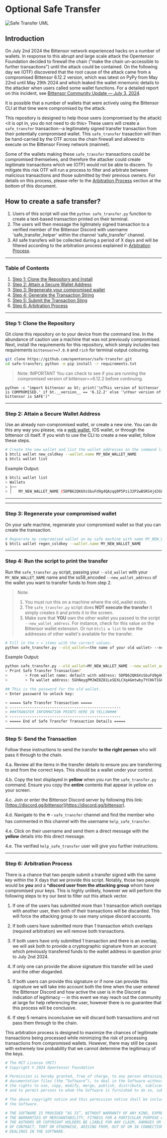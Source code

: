 
# Optional Safe Transfer

![Safe Transfer UML](assets/SafeTransferUML.jpg)
## Introduction

On July 2nd 2024 the Bittensor network experienced hacks on a number of wallets. In response to this abrupt and large scale attack the Opentensor Foundation decided to firewall the chain ("make the chain un-accessible to further transactions") until the attack could be contained. On the following day we (OTF) discovered that the root cause of the attack came from a compromised Bittensor 6.12.2 version, which was latest on PyPy from May 22nd until May 29th 2024 and which leaked the wallet mnemonic details to the attacker when users called some wallet functions. For a detailed report on this incident, see [Bittensor Community Update — July 3, 2024](https://blog.bittensor.com/bittnesor-community-update-july-3-2024-45661b1d542d).

It is possible that a number of wallets that were actively using the Bittensor CLI at that time were compromised by the attack.

This repository is designed to help those users (compromised by the attack) <it is opt in, you do not need to do this> These users will create a `safe_transfer` transaction--a legitimately signed transfer transaction from their potentially compromised wallet. This `safe_transfer` trasaction will then be hand-carried by the OTF across the chain firewall and allowed to execute on the Bittensor Finney network (mainnet). 

Some of the wallets making these `safe_transfer` transactions could be compromised themselves, and therefore the attacker could create legitimate transactions which we (OTF) would not be able to discern. To mitigate this risk OTF will run a process to filter and arbitrate between malicious transactions and those submitted by their previous owners. For details on this process, please refer to the [Arbitration Process](#step-5-arbitration-process) section at the bottom of this document.

## How to create a safe transfer?

1. Users of this script will use the `python safe_transfer.py` function to create a text-based transaction printed on their terminal. 
2. The users will then message the ligitmately signed transaction to a verified member of the Bittensor Discord with username 'safe_transfer_helper' within the channel 'safe_transfer' channel.
3. All safe transfers will be collected during a period of X days and will be filtered according to the arbitration process explained in [Arbitration Process](#step-5-arbitration-process).

---
### Table of Contents
1. [Step 1: Clone the Repository and Install](#step-1-clone-the-repository)
2. [Step 2: Attain a Secure Wallet Address](#step-2)
3. [Step 3: Regenerate your compromised wallet](#step-3)
4. [Step 4: Generate the Transaction String](#step-4)
4. [Step 5: Submit the Transaction Sting](#step-5)
5. [Step 6: Arbitration Process](#step-6-arbitration-process)

---
### Step 1: Clone the Repository
Git clone this repository on to your device from the command line. In the abundance of caution use a machine that was not previously compromised. 
Next, install the requirements for this repository, which simply includes two requirements `bittensor>=7.0.0` and `rich` for terminal output colouring.
```bash
git clone https://github.com/opentensor/safe-transfer.git
cd safe-transfer; python -m pip install -r requirements.txt
```

> Note: IMPORTANT You can check to see if you are running the compromised version of bittensor==6.12.2 before continuing.
```
python -c "import bittensor as bt; print('\nThis version of bittensor is COMPROMISED.' if bt.__version__ == '6.12.2' else '\nYour version of bittensor is SAFE')"
```

---
### Step 2: Attain a Secure Wallet Address
Use an already non-compromised wallet, or create a new one. You can do this any way you please, via a [web wallet](https://bittensor.com/wallet), IOS wallet, or through the bittensor cli itself.
If you wish to use the CLI to create a new wallet, follow these steps.
```bash
# Create the new wallet and list the wallet addresses on the command line
$ btcli wallet new_coldkey --wallet.name MY_NEW_WALLET_NAME
$ btcli wallet list 
```

Example Output:
```bash
$ btcli wallet list 
> Wallets
> ├── 
> │   MY_NEW_WALLET_NAME (5DPB62QK6XsSbuFd9g4QAzqq9P5Pzi32P2wBSRS4jdJGLcew) # This is the wallet address used in the next steps.
```
---

---
### Step 3: Regenerate your compromised wallet
On your safe machine, regenerate your compromised wallet so that you can create the transaction.
```bash
# Regnerate my compromised wallet on my safe machine with name MY_NEW_WALLET_NAME
$ btcli wallet regen_coldkey --wallet.name MY_NEW_WALLET_NAME
```

---

### Step 4: Run the script to print the transfer
Run the `safe_transfer.py` script, passing your `--old_wallet` with your `MY_NEW_WALLET_NAME` name and the ss58_encoded `--new_wallet_address` of the wallet you want to transfer funds to from step 2.

> Note: 
> 1. You must run this on a machine where the old_wallet exists.
> 2. The `safe_transfer.py` script does **NOT execute the transfer** it simply creates it and prints it to the screen.
> 3. Make sure that **YOU** own the other wallet you passed to the script `--new_wallet_address`. For instance, check for this value on the Bittensor wallet extension.
> Or run `btcli w list` to see the addresses of other wallet's available for the transfer.

```bash
# Fill in the < > items with the correct values.
python safe_transfer.py --old_wallet=<the name of your old wallet> --new_wallet_address=<the ss58_address to the new wallet>
```

Example Output:
```bash
python safe_transfer.py --old_wallet=MY_NEW_WALLET_NAME --new_wallet_address=5DPB62QK6XsSbuFd9g4QAzqq9P5Pzi32P2wBSRS4jdJGLcew
> Print Safe Transfer Transaction?
>        > From wallet name: default with address: 5DPB62QK6XsSbuFd9g4QAzqq9P5Pzi32P2wBSRS4jdJGLcew
>        > To wallet address: 5GhNeygPMJWZ8Z81LeSEXLCXq4Gmtwby7YCHkT1G6nydJU2P

## This is the password for the old wallet.
> Enter password to unlock key: 

> ===== Safe Transfer Transaction =====
> --------------------------------------------------
> ###TRANSFER INFORMATION PRINTS HERE IN YELLOW###`
> --------------------------------------------------
> ===== End of Safe Transfer Transaction Details =====
```

---

### Step 5: Send the Transaction
Follow these instructions to send the transfer **to the right person** who will pass it through to the chain.

   4.a. Review all the items in the transfer details to ensure you are transferring to and from the correct keys. This should be a wallet under your control.

   4.b. Copy the text displayed in **yellow** when you run the `safe_transfer.py` command. Ensure you copy the **entire** contents that appear in yellow on your screen.

   4.c. Join or enter the Bittensor Discord server by following this link: [https://discord.gg/bittensor](https://discord.gg/bittensor).

   4.d. Navigate to the `⛑・safe_transfer` channel and find the member who has commented in this channel with the username `help_safe_transfer`. 
   
   4.e. Click on their username and send them a direct message with the **yellow** details into this direct message.

   4.e. The verified `help_safe_transfer` user will give you further instructions.

---

### Step 6: Arbitration Process

There is a chance that two people submit a transfer signed with the same key within the X days that we provide this script. Notably, those two people would be ***you*** and a ***discord user from the attacking group** whom have compromised your keys. This is highly unlikely, however we will perform the following steps to try our best to filter out this attack vector.

1. If one of the users has submitted more than 1 transaction which overlaps with another user, then both of their transactions will be discarded. This will force the attacking group to use many unique discord accounts. 

2. If both users have submitted more than 1 transaction which overlaps (required arbitration) we will remove both transactions.

3. If both users have only submitted 1 transaction and there is an overlap, we will ask both to provide a cryptographic signature from an acocunt which previously transfered funds to the wallet address in question prior to July 2nd 2024.

4. If only one can provide the above signature this transfer will be used and the other disgarded.

5. If both users can provide this signature or if none can provide this signature we will take into account both the time when the user entered the Bittensor Discord and how active the user is in the Discord as indication of legitimacy -- in this event we may reach out the community at large for help referencing the user, however there is no guarantee that this process will be conclusive.

6. If step 5 remains inconclusive we will discard both transactions and not pass them through to the chain.

This arbitration process is designed to maximize the chances of legitimate transactions being processed while minimizing the risk of processing transactions from compromised wallets. However, there may still be cases with extremely low probability that we cannot determine the legitimacy of the keys. 

```bash
# The MIT License (MIT)
# Copyright © 2024 Opentensor Foundation

# Permission is hereby granted, free of charge, to any person obtaining a copy of this software and associated
# documentation files (the “Software”), to deal in the Software without restriction, including without limitation
# the rights to use, copy, modify, merge, publish, distribute, sublicense, and/or sell copies of the Software,
# and to permit persons to whom the Software is furnished to do so, subject to the following conditions:

# The above copyright notice and this permission notice shall be included in all copies or substantial portions of
# the Software.

# THE SOFTWARE IS PROVIDED “AS IS”, WITHOUT WARRANTY OF ANY KIND, EXPRESS OR IMPLIED, INCLUDING BUT NOT LIMITED TO
# THE WARRANTIES OF MERCHANTABILITY, FITNESS FOR A PARTICULAR PURPOSE AND NONINFRINGEMENT. IN NO EVENT SHALL
# THE AUTHORS OR COPYRIGHT HOLDERS BE LIABLE FOR ANY CLAIM, DAMAGES OR OTHER LIABILITY, WHETHER IN AN ACTION
# OF CONTRACT, TORT OR OTHERWISE, ARISING FROM, OUT OF OR IN CONNECTION WITH THE SOFTWARE OR THE USE OR OTHER
# DEALINGS IN THE SOFTWARE.
```
